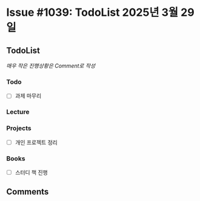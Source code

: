 # Issue #1039: TodoList 2025년 3월 29일

## TodoList

*매우 작은 진행상황은 Comment로 작성*

### Todo  

- [ ] 과제 마무리

### Lecture

### Projects

- [ ] 개인 프로젝트 정리

### Books

- [ ] 스터디 책 진행

## Comments

